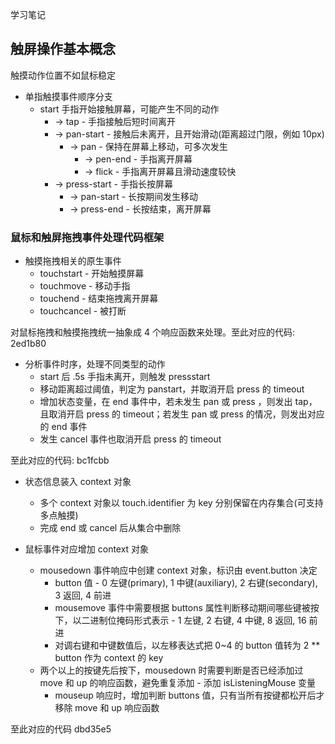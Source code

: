 学习笔记

## 触屏操作基本概念

触摸动作位置不如鼠标稳定

- 单指触摸事件顺序分支
  - start 手指开始接触屏幕，可能产生不同的动作
    - -> tap - 手指接触后短时间离开
    - -> pan-start - 接触后未离开，且开始滑动(距离超过门限，例如 10px)
      - -> pan - 保持在屏幕上移动，可多次发生
        - -> pen-end - 手指离开屏幕
        - -> flick - 手指离开屏幕且滑动速度较快
    - -> press-start - 手指长按屏幕
      - -> pan-start - 长按期间发生移动
      - -> press-end - 长按结束，离开屏幕

### 鼠标和触屏拖拽事件处理代码框架

- 触摸拖拽相关的原生事件
  - touchstart - 开始触摸屏幕
  - touchmove - 移动手指
  - touchend - 结束拖拽离开屏幕
  - touchcancel - 被打断

对鼠标拖拽和触摸拖拽统一抽象成 4 个响应函数来处理。至此对应的代码: 2ed1b80

- 分析事件时序，处理不同类型的动作
  - start 后 .5s 手指未离开，则触发 pressstart
  - 移动距离超过阈值，判定为 panstart，并取消开启 press 的 timeout
  - 增加状态变量，在 end 事件中，若未发生 pan 或 press ，则发出 tap，且取消开启 press 的 timeout；若发生 pan 或 press 的情况，则发出对应的 end 事件
  - 发生 cancel 事件也取消开启 press 的 timeout

至此对应的代码: bc1fcbb

- 状态信息装入 context 对象

  - 多个 context 对象以 touch.identifier 为 key 分别保留在内存集合(可支持多点触摸)
  - 完成 end 或 cancel 后从集合中删除

- 鼠标事件对应增加 context 对象

  - mousedown 事件响应中创建 context 对象，标识由 event.button 决定
    - button 值 - 0 左键(primary), 1 中键(auxiliary), 2 右键(secondary), 3 返回, 4 前进
    - mousemove 事件中需要根据 buttons 属性判断移动期间哪些键被按下，以二进制位掩码形式表示 - 1 左键, 2 右键, 4 中键, 8 返回, 16 前进
    - 对调右键和中键数值后，以左移表达式把 0~4 的 button 值转为 2 \*\* button 作为 context 的 key
  - 两个以上的按键先后按下，mousedown 时需要判断是否已经添加过 move 和 up 的响应函数，避免重复添加 - 添加 isListeningMouse 变量
    - mouseup 响应时，增加判断 buttons 值，只有当所有按键都松开后才移除 move 和 up 响应函数

至此对应的代码 dbd35e5
